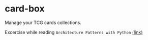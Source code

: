 # card-box
Manage your TCG cards collections.

Excercise while reading `Architecture Patterns with Python` [(link)](https://www.oreilly.com/library/view/architecture-patterns-with/9781492052197/)
